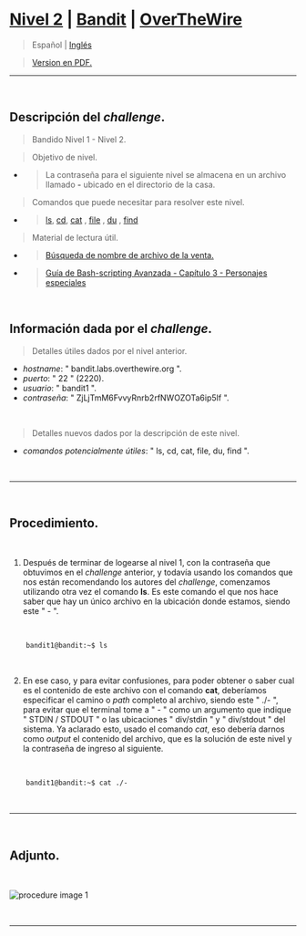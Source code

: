 
# [Nivel 2](https://overthewire.org/wargames/bandit/bandit2.html) | [Bandit](https://github.com/frandausmeier/CTF_Write-Ups/tree/main/OverTheWire/Bandit) | [OverTheWire](https://overthewire.org/wargames/)

> Español | [Inglés](https://github.com/frandausmeier/CTF_Write-Ups/blob/main/OverTheWire/Bandit/Level_2/level-2_bandit_overthewire_eng.md) 

> [Version en PDF.](https://github.com/frandausmeier/CTF_Write-Ups/blob/main/OverTheWire/Bandit/Level_2/nivel-2_bandit_overthewire_esp.pdf)

-----

<br>

## Descripción del _challenge_.
> Bandido Nivel 1 - Nivel 2.

> Objetivo de nivel.
- > La contraseña para el siguiente nivel se almacena en un archivo llamado **-** ubicado en el directorio de la casa.

> Comandos que puede necesitar para resolver este nivel.
- > [ls](https://manpages.ubuntu.com/manpages/noble/man1/ls.1.html), [cd](https://manpages.ubuntu.com/manpages/noble/man1/cd.1posix.html), [cat](https://manpages.ubuntu.com/manpages/noble/man1/cat.1.html) , [file](https://manpages.ubuntu.com/manpages/noble/man1/file.1.html) , [du](https://manpages.ubuntu.com/manpages/noble/man1/du.1.html) , [find](https://manpages.ubuntu.com/manpages/noble/man1/find.1.html)

> Material de lectura útil.
- > [Búsqueda de nombre de archivo de la venta.](https://www.google.com/search?q=dashed+filename)
- > [Guía de Bash-scripting Avanzada - Capítulo 3 - Personajes especiales](https://linux.die.net/abs-guide/special-chars.html)

<br>

## Información dada por el _challenge_.
> Detalles útiles dados por el nivel anterior.
- _hostname_: " bandit.labs.overthewire.org ".
- _puerto_: " 22 " (2220).
- _usuario_: " bandit1 ".
- _contraseña_: " ZjLjTmM6FvvyRnrb2rfNWOZOTa6ip5If ".

<br>

> Detalles nuevos dados por la descripción de este nivel.
- _comandos potencialmente útiles_: " ls, cd, cat, file, du, find ".

<br>

-----

<br>

## Procedimiento.

<br>

1. Después de terminar de logearse al nivel 1, con la contraseña que obtuvimos en el _challenge_ anterior, y todavía
usando los comandos que nos están recomendando los autores del _challenge_, comenzamos utilizando otra vez el comando **ls**. Es este comando el que nos hace saber que hay un único archivo en la ubicación donde estamos, siendo este " - ".

<br>

```bash
	bandit1@bandit:~$ ls
```

<br>

2. En ese caso, y para evitar confusiones, para poder obtener o saber cual es el contenido de este archivo con el comando **cat**, deberíamos especificar el camino o _path_ completo al archivo, siendo este " ./- ", para evitar que el terminal tome a " - " como un argumento que indique " STDIN / STDOUT " o las ubicaciones " div/stdin " y " div/stdout " del sistema. Ya aclarado esto, usado el comando _cat_, eso debería darnos como _output_ el contenido del archivo, que es la solución de este nivel y la contraseña de ingreso al siguiente.

<br>

```bash
	bandit1@bandit:~$ cat ./-
```

<br>

-----

<br>

## Adjunto.

<br>

![procedure image 1](https://github.com/frandausmeier/CTF_Write-Ups/blob/main/OverTheWire/Bandit/Level_2/attachments/procedure_bandit2.png?raw=true)

<br>

-----

